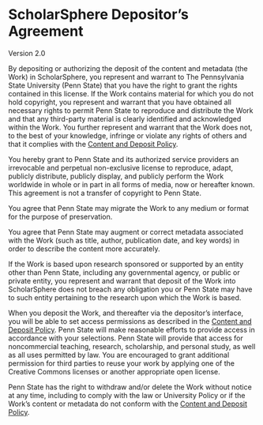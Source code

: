 # ScholarSphere Depositor’s Agreement

<p class="alert alert-info">
    Version 2.0
</p>

By depositing or authorizing the deposit of the content and metadata (the Work) in ScholarSphere, you represent and warrant to The Pennsylvania State University (Penn State) that you have the right to grant the rights contained in this license. If the Work contains material for which you do not hold copyright, you represent and warrant that you have obtained all necessary rights to permit Penn State to reproduce and distribute the Work and that any third-party material is clearly identified and acknowledged within the Work. You further represent and warrant that the Work does not, to the best of your knowledge, infringe or violate any rights of others and that it complies with the [Content and Deposit Policy](/policies-2.0). 

You hereby grant to Penn State and its authorized service providers an irrevocable and perpetual non-exclusive license to reproduce, adapt, publicly distribute, publicly display, and publicly perform the Work worldwide in whole or in part in all forms of media, now or hereafter known. This agreement is not a transfer of copyright to Penn State.  

You agree that Penn State may migrate the Work to any medium or format for the purpose of preservation.  

You agree that Penn State may augment or correct metadata associated with the Work (such as title, author, publication date, and key words) in order to describe the content more accurately. 

If the Work is based upon research sponsored or supported by an entity other than Penn State, including any governmental agency, or public or private entity, you represent and warrant that deposit of the Work into ScholarSphere does not breach any obligation you or Penn State may have to such entity pertaining to the research upon which the Work is based.

When you deposit the Work, and thereafter via the depositor’s interface, you will be able to set access permissions as described in the  [Content and Deposit Policy](/policies-2.0). Penn State will make reasonable efforts to provide access in accordance with your selections. Penn State will provide that access for noncommercial teaching, research, scholarship, and personal study, as well as all uses permitted by law. You are encouraged to grant additional permission for third parties to reuse your work by applying one of the Creative Commons licenses or another appropriate open license.

Penn State has the right to withdraw and/or delete the Work without notice at any time, including to comply with the law or University Policy or if the Work’s content or metadata do not conform with the  [Content and Deposit Policy](/policies-2.0).
